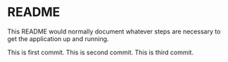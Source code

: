 # README

This README would normally document whatever steps are necessary to get the
application up and running.

This is first commit.
This is second commit.
This is third commit.